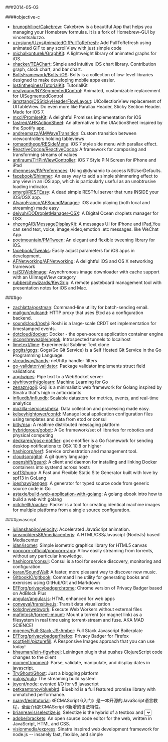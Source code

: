 ###2014-05-03

####objective-c
* [brunophilipe/Cakebrew](https://github.com/brunophilipe/Cakebrew): Cakebrew is a beautiful App that helps you managing your Homebrew formulas. It is a fork of Homebrew-GUI by vincentsaluzzo.
* [uzysjung/UzysAnimatedGifPullToRefresh](https://github.com/uzysjung/UzysAnimatedGifPullToRefresh): Add PullToRefresh using animated GIF to any scrollView with just simple code
* [michalkonturek/GraphKit](https://github.com/michalkonturek/GraphKit): A lightweight library of animated graphs for iOS.
* [xhacker/TEAChart](https://github.com/xhacker/TEAChart): Simple and intuitive iOS chart library. Contribution graph, clock chart, and bar chart.
* [BoltsFramework/Bolts-iOS](https://github.com/BoltsFramework/Bolts-iOS): Bolts is a collection of low-level libraries designed to make developing mobile apps easier.
* [lostinthepines/TutorialKit](https://github.com/lostinthepines/TutorialKit): TutorialKit
* [nealyoung/NYSegmentedControl](https://github.com/nealyoung/NYSegmentedControl): Animated, customizable replacement for UISegmentedControl
* [jamztang/CSStickyHeaderFlowLayout](https://github.com/jamztang/CSStickyHeaderFlowLayout): UICollectionView replacement of UITableView. Do even more like Parallax Header, Sticky Section Header. Made for iOS 7.
* [mxcl/PromiseKit](https://github.com/mxcl/PromiseKit): A delightful Promises implementation for iOS
* [fastred/AHKActionSheet](https://github.com/fastred/AHKActionSheet): An alternative to the UIActionSheet inspired by the Spotify app.
* [andreamazz/AMWaveTransition](https://github.com/andreamazz/AMWaveTransition): Custom transition between viewcontrollers holding tableviews
* [romaonthego/RESideMenu](https://github.com/romaonthego/RESideMenu): iOS 7 style side menu with parallax effect.
* [ReactiveCocoa/ReactiveCocoa](https://github.com/ReactiveCocoa/ReactiveCocoa): A framework for composing and transforming streams of values
* [antiraum/THPinViewController](https://github.com/antiraum/THPinViewController): iOS 7 Style PIN Screen for iPhone and iPad
* [dhennessy/PAPreferences](https://github.com/dhennessy/PAPreferences): Using @dynamic to access NSUserDefaults.
* [facebook/Shimmer](https://github.com/facebook/Shimmer): An easy way to add a simple shimmering effect to any view in an iOS app, which is particularly useful as an unobtrusive loading indicator.
* [smyrgl/RESTEasy](https://github.com/smyrgl/RESTEasy): A dead simple RESTful server that runs INSIDE your iOS/OSX app.
* [AlvaroFranco/AFSoundManager](https://github.com/AlvaroFranco/AFSoundManager): iOS audio playing (both local and streaming) made easy
* [deivuh/DODropletManager-OSX](https://github.com/deivuh/DODropletManager-OSX): A Digital Ocean droplets manager for OSX
* [xhzengAIB/MessageDisplayKit](https://github.com/xhzengAIB/MessageDisplayKit): A messages UI for iPhone and iPad,You can send text, voice, image,video,emotion .etc messages. like WeChat App.
* [poetmountain/PMTween](https://github.com/poetmountain/PMTween): An elegant and flexible tweening library for iOS.
* [facebook/Tweaks](https://github.com/facebook/Tweaks): Easily adjust parameters for iOS apps in development.
* [AFNetworking/AFNetworking](https://github.com/AFNetworking/AFNetworking): A delightful iOS and OS X networking framework
* [rs/SDWebImage](https://github.com/rs/SDWebImage): Asynchronous image downloader with cache support with an UIImageView category
* [rubbercitywizards/KeyGrip](https://github.com/rubbercitywizards/KeyGrip): A remote pasteboard management tool with presentation notes for iOS and Mac.

####go
* [zachlatta/postman](https://github.com/zachlatta/postman): Command-line utility for batch-sending email.
* [mailgun/vulcand](https://github.com/mailgun/vulcand): HTTP proxy that uses Etcd as a configuration backend.
* [soundcloud/roshi](https://github.com/soundcloud/roshi): Roshi is a large-scale CRDT set implementation for timestamped events.
* [dotcloud/docker](https://github.com/dotcloud/docker): Docker - the open-source application container engine
* [inconshreveable/ngrok](https://github.com/inconshreveable/ngrok): Introspected tunnels to localhost
* [limetext/lime](https://github.com/limetext/lime): Experimental Sublime Text clone
* [gogits/gogs](https://github.com/gogits/gogs): Gogs(Go Git Service) is a Self Hosted Git Service in the Go Programming Language.
* [streadway/handy](https://github.com/streadway/handy): net/http handler filters
* [go-validator/validator](https://github.com/go-validator/validator): Package validator implements struct field validations
* [apg/wipes](https://github.com/apg/wipes): Pipe text to a WebSocket server
* [sjwhitworth/golearn](https://github.com/sjwhitworth/golearn): Machine Learning for Go
* [zenazn/goji](https://github.com/zenazn/goji): Goji is a minimalistic web framework for Golang inspired by Sinatra that's high in antioxidants
* [influxdb/influxdb](https://github.com/influxdb/influxdb): Scalable datastore for metrics, events, and real-time analytics
* [mozilla-services/heka](https://github.com/mozilla-services/heka): Data collection and processing made easy.
* [kelseyhightower/confd](https://github.com/kelseyhightower/confd): Manage local application configuration files using templates and data from etcd or consul
* [bitly/nsq](https://github.com/bitly/nsq): A realtime distributed messaging platform
* [hybridgroup/gobot](https://github.com/hybridgroup/gobot): A Go framework/set of libraries for robotics and physical computing
* [deckarep/gosx-notifier](https://github.com/deckarep/gosx-notifier): gosx-notifier is a Go framework for sending desktop notifications to OSX 10.8 or higher
* [hashicorp/serf](https://github.com/hashicorp/serf): Service orchestration and management tool.
* [cloudson/gitql](https://github.com/cloudson/gitql): A git query language
* [openshift/geard](https://github.com/openshift/geard): A client and daemon for installing and linking Docker containers into systemd across hosts
* [spf13/hugo](https://github.com/spf13/hugo): A Fast and Flexible Static Site Generator built with love by spf13 in GoLang
* [joeshaw/gengen](https://github.com/joeshaw/gengen): A generator for typed source code from generic source code in Go
* [astaxie/build-web-application-with-golang](https://github.com/astaxie/build-web-application-with-golang): A golang ebook intro how to build a web with golang
* [mitchellh/packer](https://github.com/mitchellh/packer): Packer is a tool for creating identical machine images for multiple platforms from a single source configuration.

####javascript
* [julianshapiro/velocity](https://github.com/julianshapiro/velocity): Accelerated JavaScript animation.
* [jansmolders86/mediacenterjs](https://github.com/jansmolders86/mediacenterjs): A HTML/CSS/Javascipt (NodeJs) based Mediacenter
* [jdan/isomer](https://github.com/jdan/isomer): Simple isometric graphics library for HTML5 canvas
* [popcorn-official/popcorn-app](https://github.com/popcorn-official/popcorn-app): Allow easily streaming from torrents, without any particular knowledge.
* [hashicorp/consul](https://github.com/hashicorp/consul): Consul is a tool for service discovery, monitoring and configuration.
* [karan/SoundWall](https://github.com/karan/SoundWall): A faster, more pleasant way to discover new music.
* [GitbookIO/gitbook](https://github.com/GitbookIO/gitbook): Command line utility for generating books and exercises using GitHub/Git and Markdown
* [EFForg/privacybadgerchrome](https://github.com/EFForg/privacybadgerchrome): Chrome version of Privacy Badger based on AdBlock Plus
* [angular/angular.js](https://github.com/angular/angular.js): HTML enhanced for web apps
* [conveyal/transitive.js](https://github.com/conveyal/transitive.js): Transit data visualization
* [kolodny/webwork](https://github.com/kolodny/webwork): Execute Web Workers without external files
* [mafintosh/torrent-mount](https://github.com/mafintosh/torrent-mount): Mount a torrent (or magnet link) as a filesystem in real time using torrent-stream and fuse. AKA MAD SCIENCE!
* [mgenev/Full-Stack-JS-Amber](https://github.com/mgenev/Full-Stack-JS-Amber):  Full Stack Javascript Boilerplate
* [EFForg/privacybadgerfirefox](https://github.com/EFForg/privacybadgerfirefox): Privacy Badger for Firefox
* [scottjehl/picturefill](https://github.com/scottjehl/picturefill): A Responsive Images approach that you can use today!
* [bhauman/lein-figwheel](https://github.com/bhauman/lein-figwheel): Leiningen plugin that pushes ClojureScript code changes to the client
* [moment/moment](https://github.com/moment/moment): Parse, validate, manipulate, and display dates in javascript.
* [TryGhost/Ghost](https://github.com/TryGhost/Ghost): Just a blogging platform
* [gulpjs/gulp](https://github.com/gulpjs/gulp): The streaming build system
* [joyent/node](https://github.com/joyent/node): evented I/O for v8 javascript
* [petkaantonov/bluebird](https://github.com/petkaantonov/bluebird): Bluebird is a full featured promise library with unmatched performance.
* [ruanyf/es6tutorial](https://github.com/ruanyf/es6tutorial): 《ECMAScript 6入门》是一本开源的JavaScript语言教程，全面介绍ECMAScript 6新增的语法特性。
* [brianreavis/selectize.js](https://github.com/brianreavis/selectize.js): Selectize is the hybrid of a textbox and <select> box. It's jQuery based and it has autocomplete and native-feeling keyboard navigation; useful for tagging, contact lists, etc.
* [adobe/brackets](https://github.com/adobe/brackets): An open source code editor for the web, written in JavaScript, HTML and CSS.
* [visionmedia/express](https://github.com/visionmedia/express): Sinatra inspired web development framework for node.js -- insanely fast, flexible, and simple
